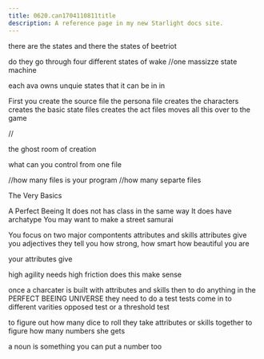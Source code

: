 ```yaml
---
title: 0620.can1704110811title
description: A reference page in my new Starlight docs site.
---
```

there are the states 
and there the states of beetriot


do they go through four different states of 
wake 
//one massizze state machine


each ava owns unquie states that it can be in in 




First you create the source file
the persona file 
creates the characters
creates the basic state files
creates the act files 
moves all this over to the game 

//  

the ghost room of creation 


what can you control from one file 

//how many files is your program
//how many separte files 



The Very Basics

A Perfect Beeing
It does not has class in the same way
It does have archatype 
You may want to make 
a street samurai

You focus on two major compontents
attributes and skills
attributes give you adjectives
they tell you how strong, how smart
how beautiful you are 

your attributes give  

high agility needs high friction
does this make sense 

once a charcater is built with attributes and skills
then to do anything in the PERFECT BEEING UNIVERSE
they need to do a test
tests come in to different varities
opposed test  or a threshold test 

to figure out how many dice to roll
they take attributes or skills together to figure how many numbers she gets

a noun is something you can put a number too 

